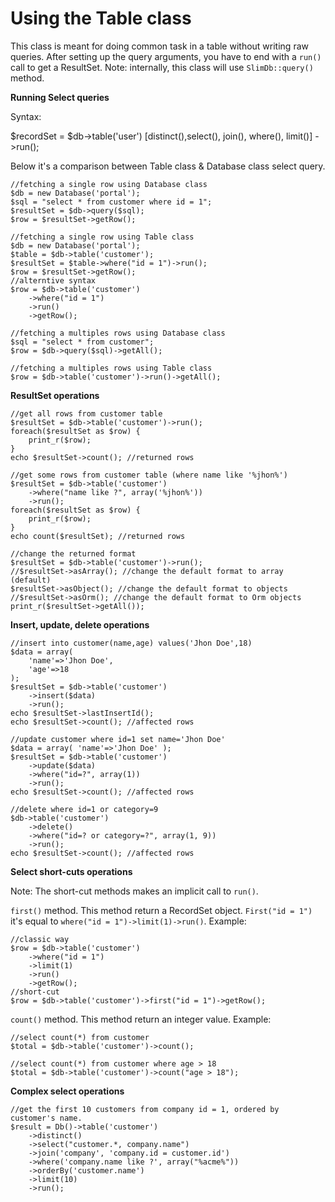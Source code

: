 # Using the Table class

This class is meant for doing common task in a table without writing raw queries.
After setting up the query arguments, you have to end with a `run()` call to get a ResultSet.
Note: internally, this class will use `SlimDb::query()` method.

**Running Select queries**

Syntax: 

$recordSet = $db->table('user')
	[distinct(),select(), join(), where(), limit()]
	->run();

Below it's a comparison between Table class & Database class select query.

	//fetching a single row using Database class
	$db = new Database('portal');
	$sql = "select * from customer where id = 1";
	$resultSet = $db->query($sql);
	$row = $resultSet->getRow();
	
	//fetching a single row using Table class
	$db = new Database('portal');
	$table = $db->table('customer');
	$resultSet = $table->where("id = 1")->run();
	$row = $resultSet->getRow();
	//alterntive syntax
	$row = $db->table('customer')
		->where("id = 1")
		->run()
		->getRow();
	
	//fetching a multiples rows using Database class
	$sql = "select * from customer";
	$row = $db->query($sql)->getAll();
	
	//fetching a multiples rows using Table class
	$row = $db->table('customer')->run()->getAll();
	
**ResultSet operations**

    //get all rows from customer table
    $resultSet = $db->table('customer')->run();
    foreach($resultSet as $row) {
        print_r($row);
    }
    echo $resultSet->count(); //returned rows

    //get some rows from customer table (where name like '%jhon%')
    $resultSet = $db->table('customer')
		->where("name like ?", array('%jhon%'))
		->run();
    foreach($resultSet as $row) {
        print_r($row);
    }
    echo count($resultSet); //returned rows
	
	//change the returned format
    $resultSet = $db->table('customer')->run();
	//$resultSet->asArray(); //change the default format to array (default)
	$resultSet->asObject(); //change the default format to objects
	//$resultSet->asOrm(); //change the default format to Orm objects
	print_r($resultSet->getAll());

**Insert, update, delete operations**

    //insert into customer(name,age) values('Jhon Doe',18)
    $data = array( 
		'name'=>'Jhon Doe',
		'age'=>18
	);
    $resultSet = $db->table('customer')
		->insert($data)
		->run();
    echo $resultSet->lastInsertId();
	echo $resultSet->count(); //affected rows
    
    //update customer where id=1 set name='Jhon Doe'
    $data = array( 'name'=>'Jhon Doe' );
    $resultSet = $db->table('customer')
		->update($data)
		->where("id=?", array(1))
		->run();
    echo $resultSet->count(); //affected rows

    //delete where id=1 or category=9
    $db->table('customer')
		->delete()
		->where("id=? or category=?", array(1, 9))
		->run();
    echo $resultSet->count(); //affected rows

**Select short-cuts operations**

Note: The short-cut methods makes an implicit call to `run()`.

`first()`  method.
This method return a RecordSet object.
`First("id = 1")` it's equal to `where("id = 1")->limit(1)->run()`. Example:

	//classic way
	$row = $db->table('customer')
		->where("id = 1")
		->limit(1)
		->run()
		->getRow();
	//short-cut
	$row = $db->table('customer')->first("id = 1")->getRow();

`count()`  method.
This method return an integer value. 
Example:

	//select count(*) from customer
	$total = $db->table('customer')->count();
	
	//select count(*) from customer where age > 18
	$total = $db->table('customer')->count("age > 18");

**Complex select operations**

	//get the first 10 customers from company id = 1, ordered by customer's name.
	$result = Db()->table('customer')
		->distinct()
		->select("customer.*, company.name")
		->join('company', 'company.id = customer.id')
		->where('company.name like ?', array("%acme%"))
		->orderBy('customer.name')
		->limit(10)
		->run();